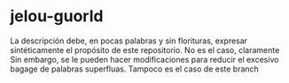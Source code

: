 # jelou-guorld
La descripción debe, en pocas palabras y sin florituras, expresar sintéticamente el propósito de este repositorio. No es el caso, claramente
Sin embargo, se le pueden hacer modificaciones para reducir el excesivo bagage de palabras superfluas. Tampoco es el caso de este branch
